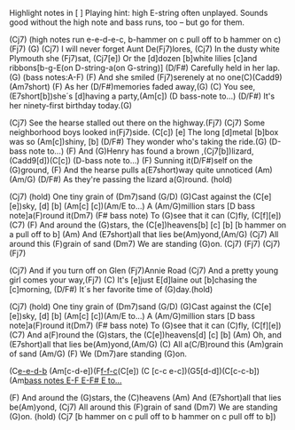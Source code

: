 Highlight notes in [ ]
Playing hint: high E-string often unplayed.
Sounds good without the high note and bass runs, too – but go for them.


(Cj7) (high notes run e-e-d-e-c, b-hammer on c pull off to b hammer on c) (Fj7) (G)
(Cj7) I will never forget Aunt De(Fj7)lores,
(Cj7) In the dusty white Plymouth she (Fj7)sat,
(Cj7[e]) Or the [d]dozen [b]white lilies [c]and ribbons[b-g-E(on D-string-a(on G-string)]
(D/F#) Carefully held in her lap.(G)  (bass notes:A-F)
(F) And she smiled (Fj7)serenely at no one(C)(Cadd9)(Am7short)
(F) As her (D/F#)memories faded away,(G)
(C) You see, (E7short[b])she´s [d]having a party,(Am[c]) (D bass-note to…)
(D/F#) It's her ninety-first birthday today.(G)

(Cj7) See the hearse stalled out there on the highway.(Fj7)
(Cj7) Some neighborhood boys looked in(Fj7)side.
(C[c]) [e] The long [d]metal [b]box was so (Am[c])shiny, [b]
(D/F#) They wonder who's taking the ride.(G) (D-bass note to…)
(F) And (G)Henry has found a brown ,(Cj7[b])lizard,(Cadd9[d])(C[c]) 
(D-bass note to…)
(F) Sunning it(D/F#)self on the (G)ground,
(F) And the hearse pulls a(E7short)way quite unnoticed (Am) (Am/G)
(D/F#) As they're passing the lizard a(G)round. (hold)

(Cj7) (hold) One tiny grain of (Dm7)sand (G/D)
(G)Cast against the (C[e] [e])sky, [d] [b] (Am[c] [c])(Am/E to…)
A (Am/G)million stars [D bass note]a(F)round it(Dm7) (F# bass note)
To (G)see that it can (C)fly, (C[f][e])  (C7)
(F) And around the (G)stars, the (C[e])heavens[b] [c] [b] 
[b hammer on a pull off to b] (Am)
And (E7short)all that lies be(Am)yond,(Am/G)
(Cj7) All around this (F)grain of sand 
(Dm7) We are standing (G)on.
(Cj7)  (Fj7)   (Cj7)   (Fj7)

(Cj7) And if you turn off on Glen (Fj7)Annie Road
(Cj7) And a pretty young girl comes your way,(Fj7)
(C) It's [e]just E[d]laine out [b]chasing the [c]morning,
(D/F#) It´s her favorite time of (G)day.(hold)

(Cj7) (hold) One tiny grain of (Dm7)sand (G/D)
(G)Cast against the (C[e] [e])sky, [d] [b] (Am[c] [c])(Am/E to…)
A (Am/G)million stars [D bass note]a(F)round it(Dm7) (F# bass note)
To (G)see that it can (C)fly, (C[f][e])  (C7)
And a(F)round the (G)stars, the (C[e])heavens[d] [c] [b] (Am)
Oh, and (E7short)all that lies be(Am)yond,(Am/G)
(C) All a(C/B)round this (Am)grain of sand (Am/G)
(F) We (Dm7)are standing (G)on.

(C[e-e-d-b](Am) (Am[c-d-e])(F[f-f-c](G5[d])(C[e])
(C [c-c  e-c])(G5[d-d])(C[c-c-b]) (Am[bass notes E-F  E-F#  E to…](G)

(F) And around the (G)stars, the (C)heavens  (Am)
And (E7short)all that lies be(Am)yond,
(Cj7) All around this (F)grain of sand
(Dm7) We are standing (G)on. (hold)
(Cj7 [b hammer on c pull off to b hammer on c pull off to b])
